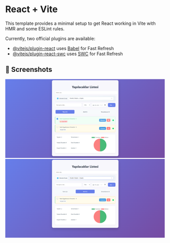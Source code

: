 # React + Vite

This template provides a minimal setup to get React working in Vite with HMR and some ESLint rules.

Currently, two official plugins are available:

- [@vitejs/plugin-react](https://github.com/vitejs/vite-plugin-react/blob/main/packages/plugin-react/README.md) uses [Babel](https://babeljs.io/) for Fast Refresh
- [@vitejs/plugin-react-swc](https://github.com/vitejs/vite-plugin-react-swc) uses [SWC](https://swc.rs/) for Fast Refresh

## 📸 **Screenshots**  
<p align="center">
  <img src="https://github.com/dev-yuci/React-TodoApp/blob/master/TodoApp-1.png" width="800">
  <img src="https://github.com/dev-yuci/React-TodoApp/blob/master/TodoApp-2.png" width="800">
</p>
